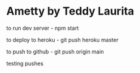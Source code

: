 
# Ametty by Teddy Laurita

to run dev server - npm start

to deploy to heroku - git push heroku master

to push to github - git push origin main

testing pushes
